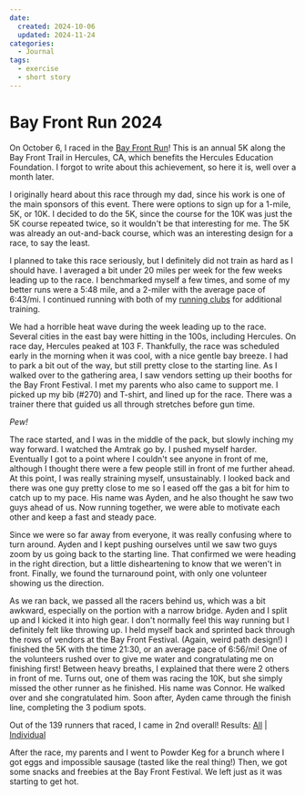 ```yaml
---
date:
  created: 2024-10-06
  updated: 2024-11-24
categories:
  - Journal
tags:
  - exercise
  - short story
---
```

# Bay Front Run 2024

On October 6, I raced in the [Bay Front Run](https://www.bayfrontrun.com/)! This is an annual 5K along the Bay Front Trail in Hercules, CA, which benefits the Hercules Education Foundation. I forgot to write about this achievement, so here it is, well over a month later.

<!-- more -->

I originally heard about this race through my dad, since his work is one of the main sponsors of this event. There were options to sign up for a 1-mile, 5K, or 10K. I decided to do the 5K, since the course for the 10K was just the 5K course repeated twice, so it wouldn't be that interesting for me. The 5K was already an out-and-back course, which was an interesting design for a race, to say the least.

I planned to take this race seriously, but I definitely did not train as hard as I should have. I averaged a bit under 20 miles per week for the few weeks leading up to the race. I benchmarked myself a few times, and some of my better runs were a 5:48 mile, and a 2-miler with the average pace of 6:43/mi. I continued running with both of my [running clubs](./2024-09-08-marina-run-club.md) for additional training.

We had a horrible heat wave during the week leading up to the race. Several cities in the east bay were hitting in the 100s, including Hercules. On race day, Hercules peaked at 103 F. Thankfully, the race was scheduled early in the morning when it was cool, with a nice gentle bay breeze. I had to park a bit out of the way, but still pretty close to the starting line. As I walked over to the gathering area, I saw vendors setting up their booths for the Bay Front Festival. I met my parents who also came to support me. I picked up my bib (#270) and T-shirt, and lined up for the race. There was a trainer there that guided us all through stretches before gun time.

*Pew!*

The race started, and I was in the middle of the pack, but slowly inching my way forward. I watched the Amtrak go by. I pushed myself harder. Eventually I got to a point where I couldn't see anyone in front of me, although I thought there were a few people still in front of me further ahead. At this point, I was really straining myself, unsustainably. I looked back and there was one guy pretty close to me so I eased off the gas a bit for him to catch up to my pace. His name was Ayden, and he also thought he saw two guys ahead of us. Now running together, we were able to motivate each other and keep a fast and steady pace.

Since we were so far away from everyone, it was really confusing where to turn around. Ayden and I kept pushing ourselves until we saw two guys zoom by us going back to the starting line. That confirmed we were heading in the right direction, but a little disheartening to know that we weren't in front. Finally, we found the turnaround point, with only one volunteer showing us the direction.

As we ran back, we passed all the racers behind us, which was a bit awkward, especially on the portion with a narrow bridge. Ayden and I split up and I kicked it into high gear. I don't normally feel this way running but I definitely felt like throwing up. I held myself back and sprinted back through the rows of vendors at the Bay Front Festival. (Again, weird path design!) I finished the 5K with the time 21:30, or an average pace of 6:56/mi! One of the volunteers rushed over to give me water and congratulating me on finishing first! Between heavy breaths, I explained that there were 2 others in front of me. Turns out, one of them was racing the 10K, but she simply missed the other runner as he finished. His name was Connor. He walked over and she congratulated him. Soon after, Ayden came through the finish line, completing the 3 podium spots.

Out of the 139 runners that raced, I came in 2nd overall! Results: [All](https://runsignup.com/Race/Results/67243#resultSetId-496988;perpage:5000) | [Individual](https://runsignup.com/Race/Results/67243/IndividualResult/cdBR?resultSetId=496988#U93168241)

After the race, my parents and I went to Powder Keg for a brunch where I got eggs and impossible sausage (tasted like the real thing!) Then, we got some snacks and freebies at the Bay Front Festival. We left just as it was starting to get hot.

<script async src="//www.instagram.com/embed.js"></script>

<blockquote class="instagram-media" data-instgrm-captioned
    data-instgrm-permalink="https://www.instagram.com/p/DA8veHgSr5w/">
</blockquote>

<div class="strava-embed-placeholder" data-embed-type="activity" data-embed-id="12591793279" data-style="standard" data-from-embed="false"></div><script src="https://strava-embeds.com/embed.js"></script>
